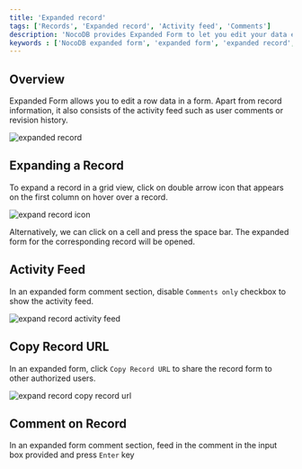 ```yaml
---
title: 'Expanded record'
tags: ['Records', 'Expanded record', 'Activity feed', 'Comments']
description: 'NocoDB provides Expanded Form to let you edit your data easily'
keywords : ['NocoDB expanded form', 'expanded form', 'expanded record', 'expanded record view']
---
```


## Overview

Expanded Form allows you to edit a row data in a form. Apart from record information, it also consists of the activity feed such as user comments or revision history. 

![expanded record](https://github.com/nocodb/nocodb/assets/86527202/fbefba54-9b88-44ba-a3bf-8853d849e88f)

## Expanding a Record

To expand a record in a grid view, click on double arrow icon that appears on the first column on hover over a record.  

![expand record icon](https://github.com/nocodb/nocodb/assets/86527202/7df9ceb3-b9cf-4891-9e88-ab074a07393f)

Alternatively, we can click on a cell and press the space bar. The expanded form for the corresponding record will be opened.

## Activity Feed

In an expanded form comment section, disable `Comments only` checkbox to show the activity feed.

![expand record activity feed](https://github.com/nocodb/nocodb/assets/86527202/8f7f0f70-2f27-444c-95e4-f359f34319a9)

## Copy Record URL

In an expanded form, click `Copy Record URL` to share the record form to other authorized users.

![expand record copy record url](https://github.com/nocodb/nocodb/assets/86527202/5ce70067-444b-4caf-b491-3566a4c091ea)

## Comment on Record

In an expanded form comment section, feed in the comment in the input box provided and press `Enter` key